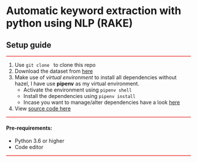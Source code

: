 # Automatic keyword extraction with python using NLP (RAKE)
## Setup guide

<hr style="padding:0;margin:8px 0 6px;height:2px;background-color:#f05454;border-width:0;" />

1. Use `git clone ` to clone this repo
2. Download the dataset from [here](./datasets/README.md)
3. Make use of *virtual environment* to install all dependencies without hazel, I have use **pipenv** as my virtual environment.
   * Activate the environment using `pipenv shell`
   * Install the dependencies using `pipenv install`
   * Incase you want to manage/alter dependencies have a look [here](./Pipfile)
4. View [source code here](./keyword_extraction.ipynb)
<hr style="padding:0;margin:0px 0 8px;height:2px;background-color:#f05454;border-width:0;" />

#### Pre-requirements:
  * Python 3.6 or higher
  * Code editor
<hr style="padding:0;margin:0px 0 8px;height:2px;background-color:#f05454;border-width:0;" />
